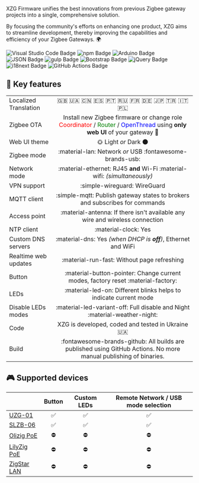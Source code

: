 
XZG Firmware unifies the best innovations from previous Zigbee gateway projects into a single, comprehensive solution.

By focusing the community's efforts on enhancing one product, XZG aims to streamline development, thereby improving the capabilities and efficiency of your Zigbee Gateways. 🌍



<div class="badges">
  <img src="https://img.shields.io/badge/Visual%20Studio%20Code-007ACC?logo=visualstudiocode&logoColor=fff&style=plastic" alt="Visual Studio Code Badge">
  <img src="https://img.shields.io/badge/npm-CB3837?logo=npm&logoColor=fff&style=plastic" alt="npm Badge">
  <img src="https://img.shields.io/badge/Arduino-00878F?logo=arduino&logoColor=fff&style=plastic" alt="Arduino Badge">
  <img src="https://img.shields.io/badge/JSON-000?logo=json&logoColor=fff&style=plastic" alt="JSON Badge">
  <img src="https://img.shields.io/badge/gulp-CF4647?logo=gulp&logoColor=fff&style=plastic" alt="gulp Badge">
  <img src="https://img.shields.io/badge/Bootstrap-7952B3?logo=bootstrap&logoColor=fff&style=plastic" alt="Bootstrap Badge">
  <img src="https://img.shields.io/badge/jQuery-0769AD?logo=jquery&logoColor=fff&style=plastic" alt="jQuery Badge">
  <img src="https://img.shields.io/badge/i18next-26A69A?logo=i18next&logoColor=fff&style=plastic" alt="i18next Badge">
  <img src="https://img.shields.io/badge/GitHub%20Actions-2088FF?logo=githubactions&logoColor=fff&style=plastic" alt="GitHub Actions Badge">
</div>


## 🍓 Key features   

|                       |                                                                                                                            |
| :-------------------- | :------------------------------------------------------------------------------------------------------------------------: |
| Localized Translation |                                     <div class="badges">🇬🇧 🇺🇦 🇨🇳 🇪🇸 🇵🇹 🇷🇺 🇫🇷 🇩🇪 🇯🇵 🇹🇷 🇮🇹 🇵🇱</div>                                      |
| Zigbee OTA            | Install new Zigbee firmware or change role <span style="color:red">Coordinator</span> / <span style="color:green">Router</span> / <span style="color:blue">OpenThread</span> using **only web UI** of your gateway 🚀 |
| Web UI theme          |                                                    🌞 Light *or* Dark 🌑                                                     |
| Zigbee mode           |                                  :material-lan: Network *or* USB :fontawesome-brands-usb:                                  |
| Network mode          |                         :material-ethernet: RJ45 **and** Wi-Fi :material-wifi: *(simultaneously)*                          |
| VPN support           |                                                :simple-wireguard: WireGuard                                                |
| MQTT client           |                        :simple-mqtt: Publish gateway states to brokers and subscribes for commands                         |
| Access point          |                        :material-antenna: If there isn't available any wire and wireless connection                        |
| NTP client            |                                                    :material-clock: Yes                                                    |
| Custom DNS servers    |                               :material-dns: Yes *(when DHCP is **off**)*, Ethernet and WiFi                               |
| Realtime web updates  |                                        :material-run-fast:  Without page refreshing                                        |
| Button                |                     :material-button-pointer:   Change current modes, factory reset :material-factory:                     |
| LEDs                  |                             :material-led-on: Different blinks helps to indicate current mode                              |
| Disable LEDs modes    |                      :material-led-variant-off:   Full disable and Night    :material-weather-night:                       |
| Code                  |                                      XZG is developed, coded and tested in Ukraine 🇺🇦                                       |
| Build                 |     :fontawesome-brands-github: All builds are published using GitHub Actions. No more manual publishing of binaries.      |

## 🎮 Supported devices

|                 |       Button       |    Custom LEDs     | Remote Network / USB mode selection |
| :-------------- | :----------------: | :----------------: | :---------------------------------: |
| [UZG-01]()      | :white_check_mark: | :white_check_mark: |         :white_check_mark:          |
| [SLZB-06]()     | :white_check_mark: | :white_check_mark: |         :white_check_mark:          |
| [Olizig PoE]()  |     :no_entry:     |     :no_entry:     |             :no_entry:              |
| [LilyZig PoE]() |     :no_entry:     |     :no_entry:     |             :no_entry:              |
| [ZigStar LAN]() |     :no_entry:     |     :no_entry:     |             :no_entry:              |






